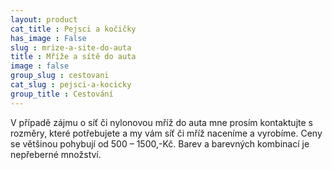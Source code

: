 ```yaml
---
layout: product
cat_title : Pejsci a kočičky
has_image : False
slug : mrize-a-site-do-auta
title : Mříže a sítě do auta
image : false
group_slug : cestovani
cat_slug : pejsci-a-kocicky
group_title : Cestování
---
```


V případě zájmu o síť či nylonovou mříž do auta mne prosím kontaktujte s rozměry, které potřebujete a my vám síť či mříž naceníme a vyrobíme. Ceny se většinou pohybují od 500 – 1500,-Kč. Barev a barevných kombinací je nepřeberné množství.

